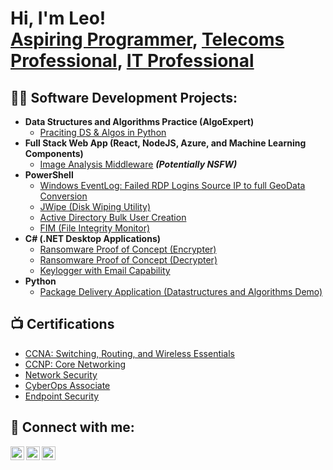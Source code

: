 <h1>Hi, I'm Leo! <br/><a href="https://github.com/joshmadakor1">Aspiring Programmer</a>, <a href="https://www.linkedin.com/in/joshmadakor/">Telecoms Professional</a>, <a href="https://www.youtube.com/c/joshmadakor">IT Professional</a></h1>

<h2>👨‍💻 Software Development Projects:</h2>

- <b>Data Structures and Algorithms Practice (AlgoExpert)</b>
  - [Praciting DS & Algos in Python](https://github.com/joshmadakor1/Algorithms-Practice)
- <b>Full Stack Web App (React, NodeJS, Azure, and Machine Learning Components)</b>
  - [Image Analysis Middleware](https://github.com/joshmadakor1/4chan-Image-Analysis-Middleware-C964) <b><i>(Potentially NSFW)</b></i>
- <b>PowerShell</b>
  - [Windows EventLog: Failed RDP Logins Source IP to full GeoData Conversion](https://github.com/joshmadakor1/Sentinel-Lab)
  - [JWipe (Disk Wiping Utility)](https://github.com/joshmadakor1/Jwipe.PowerShell)
  - [Active Directory Bulk User Creation](https://github.com/joshmadakor1/AD_PS)
  - [FIM (File Integrity Monitor)](https://github.com/joshmadakor1/PowerShell-Integrity-FIM)
- <b>C# (.NET Desktop Applications)</b>
  - [Ransomware Proof of Concept (Encrypter)](https://github.com/joshmadakor1/EncrypterPOC)
  - [Ransomware Proof of Concept (Decrypter)](https://github.com/joshmadakor1/DecrypterPOC)
  - [Keylogger with Email Capability](https://github.com/joshmadakor1/Key-Logger-With-Email)
- <b>Python</b>
  - [Package Delivery Application (Datastructures and Algorithms Demo)](https://github.com/joshmadakor1/Package-Delivery-Pathfinding-Algorithm)

<h2>📺 Certifications</h2>

- [CCNA: Switching, Routing, and Wireless Essentials](https://www.credly.com/badges/f79b5cc8-fefb-4dad-a498-fdccd74f89b9/public_url)
- [CCNP: Core Networking](https://www.credly.com/badges/c2f84ae2-6427-428c-a860-dc8cf65c0825/public_url)
- [Network Security](https://www.credly.com/badges/9b9e8ade-15d7-4837-897c-4a2e1aa03170/public_url)
- [CyberOps Associate](https://www.credly.com/badges/09beab9b-ccd3-43cc-883d-ee4bb7649134/public_url)
- [Endpoint Security](https://www.credly.com/badges/be1714d5-8b96-4bde-a74b-82420caada9e/public_url)

<h2> 🤳 Connect with me:</h2>


[<img align="left" alt="JoshMadakor | Twitter" width="22px" src="https://cdn.jsdelivr.net/npm/simple-icons@v3/icons/twitter.svg" />][twitter]
[<img align="left" alt="JoshMadakor | LinkedIn" width="22px" src="https://cdn.jsdelivr.net/npm/simple-icons@v3/icons/linkedin.svg" />][linkedin]
[<img align="left" alt="JoshMadakor | Instagram" width="22px" src="https://cdn.jsdelivr.net/npm/simple-icons@v3/icons/instagram.svg" />][instagram]

[twitter]: https://twitter.com/leomakombe
[instagram]: https://www.instagram.com/reezyyy15/
[linkedin]: https://www.linkedin.com/in/leo-makombe-950974164

<!--
**joshmadakor1/joshmadakor1** is a ✨ _special_ ✨ repository because its `README.md` (this file) appears on your GitHub profile.

Here are some ideas to get you started:

- 🔭 I’m currently working on ...
- 🌱 I’m currently learning ...
- 👯 I’m looking to collaborate on ...
- 🤔 I’m looking for help with ...
- 💬 Ask me about ...
- 📫 How to reach me: ...
- 😄 Pronouns: ...
- ⚡ Fun fact: ...
-->
